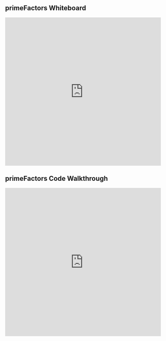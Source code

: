 ## primeFactors Whiteboard

<iframe src="https://player.vimeo.com/video/235410809" width="100%" height="480" frameborder="0" webkitallowfullscreen mozallowfullscreen allowfullscreen></iframe>

## primeFactors Code Walkthrough

<iframe src="https://player.vimeo.com/video/235421501" width="100%" height="480" frameborder="0" webkitallowfullscreen mozallowfullscreen allowfullscreen></iframe>
